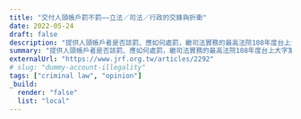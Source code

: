 ```yaml
---
title: "交付人頭帳戶罰不罰——立法／司法／行政的交鋒與折衝"
date: 2022-05-24
draft: false
description: "提供人頭帳戶者是否該罰、應如何處罰，繼司法實務的最高法院108年度台上大字第3101號刑事大法庭裁定後，法務部提出洗錢防制法修正草案，嘗試明文化「交付人頭帳戶」之可罰性，就此揭開本系列討論的序幕。"
summary: "提供人頭帳戶者是否該罰、應如何處罰，繼司法實務的最高法院108年度台上大字第3101號刑事大法庭裁定後，法務部提出洗錢防制法修正草案，嘗試明文化「交付人頭帳戶」之可罰性，就此揭開本系列討論的序幕。"
externalUrl: "https://www.jrf.org.tw/articles/2292"
# slug: "dummy-account-illegality"
tags: ["criminal law", "opinion"]
_build:
  render: "false"
  list: "local"
---
```

